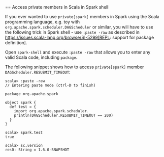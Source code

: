 == Access private members in Scala in Spark shell

If you ever wanted to use `private[spark]` members in Spark using the Scala programming language, e.g. toy with `org.apache.spark.scheduler.DAGScheduler` or similar, you will have to use the following trick in Spark shell - use `:paste -raw` as described in https://issues.scala-lang.org/browse/SI-5299[REPL: support for package definition].

Open `spark-shell` and execute `:paste -raw` that allows you to enter any valid Scala code, including `package`.

The following snippet shows how to access `private[spark]` member `DAGScheduler.RESUBMIT_TIMEOUT`:

```
scala> :paste -raw
// Entering paste mode (ctrl-D to finish)

package org.apache.spark

object spark {
  def test = {
    import org.apache.spark.scheduler._
    println(DAGScheduler.RESUBMIT_TIMEOUT == 200)
  }
}

scala> spark.test
true

scala> sc.version
res0: String = 1.6.0-SNAPSHOT
```

